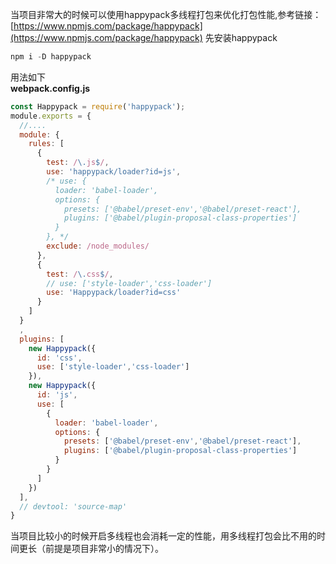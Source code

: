 当项目非常大的时候可以使用happypack多线程打包来优化打包性能,参考链接：[https://www.npmjs.com/package/happypack](https://www.npmjs.com/package/happypack) 
 先安装happypack  
 ```javascript
 npm i -D happypack
 ```
 用法如下     
**webpack.config.js**
```javascript
const Happypack = require('happypack');
module.exports = {
  //....
  module: {
    rules: [
      {
        test: /\.js$/,
        use: 'happypack/loader?id=js',
        /* use: {
          loader: 'babel-loader',
          options: {
            presets: ['@babel/preset-env','@babel/preset-react'],
            plugins: ['@babel/plugin-proposal-class-properties']
          }
        }, */
        exclude: /node_modules/
      },
      {
        test: /\.css$/,
        // use: ['style-loader','css-loader']
        use: 'Happypack/loader?id=css'
      }
    ]
  }
  ,
  plugins: [
    new Happypack({
      id: 'css',
      use: ['style-loader','css-loader']
    }),
    new Happypack({
      id: 'js',
      use: [
        {
          loader: 'babel-loader',
          options: {
            presets: ['@babel/preset-env','@babel/preset-react'],
            plugins: ['@babel/plugin-proposal-class-properties']
          }
        }
      ] 
    })
  ],
  // devtool: 'source-map'
}
```
当项目比较小的时候开启多线程也会消耗一定的性能，用多线程打包会比不用的时间更长（前提是项目非常小的情况下）。